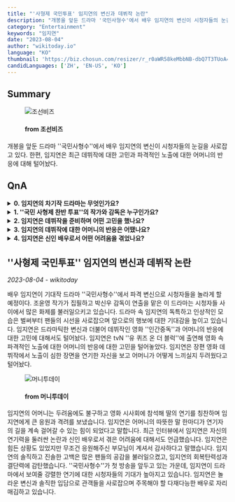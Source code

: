 ```yaml
---
title: "'사형제 국민투표' 임지연의 변신과 데뷔작 논란"
description: "개봉을 앞둔 드라마 '국민사형수'에서 배우 임지연의 변신이 시청자들의 눈길을 사로잡고 있다. 한편, 임지연은 최근 데뷔작에 대한 고민과 파격적인 노출에 대한 어머니의 반응에 대해 털어놨다."
category: "Entertainment"
keywords: "임지연"
date: "2023-08-04"
author: "wikitoday.io"
language: "KO"
thumbnail: 'https://biz.chosun.com/resizer/r_r0aWR58keMbbNB-dbQ7T3TUoA=/650x341/smart/cloudfront-ap-northeast-1.images.arcpublishing.com/chosunbiz/5HFYSCCAKORKA4OMOCBNAHED2Y.jpg'
candidLanguages: ['ZH', 'EN-US', 'KO']
---
```


## Summary

<figure>
    <img src="https://biz.chosun.com/resizer/r_r0aWR58keMbbNB-dbQ7T3TUoA=/650x341/smart/cloudfront-ap-northeast-1.images.arcpublishing.com/chosunbiz/5HFYSCCAKORKA4OMOCBNAHED2Y.jpg" alt="조선비즈" />
    <figcaption>
        <h4> from 조선비즈</h4>
    </figcaption>
</figure>

개봉을 앞둔 드라마 ''국민사형수''에서 배우 임지연의 변신이 시청자들의 눈길을 사로잡고 있다. 한편, 임지연은 최근 데뷔작에 대한 고민과 파격적인 노출에 대한 어머니의 반응에 대해 털어놨다.

## QnA

<details>
        <summary><b>0. 임지연의 차기작 드라마는 무엇인가요?</b></summary>
        임지연이 출연 예정인 드라마는 ''국민 사형제 투표''입니다.
    </details>
    
<details>
        <summary><b>1. ''국민 사형제 찬반 투표''의 작가와 감독은 누구인가요?</b></summary>
        ''국민 사형제 투표''는 조윤영 각본, 박신우 감독의 작품입니다.
    </details>
    
<details>
        <summary><b>2. 임지연은 데뷔작을 준비하며 어떤 고민을 했나요?</b></summary>
        임지연은 데뷔작 "인간중독"에서 파격적인 노출에 대한 어머니의 반응이 걱정이었다고 합니다.
    </details>
    
<details>
        <summary><b>3. 임지연의 데뷔작에 대한 어머니의 반응은 어땠나요?</b></summary>
        임지연의 데뷔작 시사회에 임지연의 어머니가 참석해 연기에 대한 칭찬을 아끼지 않았습니다.
    </details>
    
<details>
        <summary><b>4. 임지연은 신인 배우로서 어떤 어려움을 겪었나요?</b></summary>
        임지연은 어린 나이에 연기력에 대한 어려움과 논란에 직면했습니다.
    </details>

## ''사형제 국민투표'' 임지연의 변신과 데뷔작 논란

_2023-08-04 - wikitoday_

배우 임지연이 기대작 드라마 ''국민사형수''에서 파격 변신으로 시청자들을 놀라게 할 예정이다. 조윤영 작가가 집필하고 박신우 감독이 연출을 맡은 이 드라마는 시청자들 사이에서 많은 화제를 불러일으키고 있습니다. 드라마 속 임지연의 독특하고 인상적인 모습은 벌써부터 팬들의 시선을 사로잡으며 앞으로의 행보에 대한 기대감을 높이고 있습니다. 임지연은 드라마틱한 변신과 더불어 데뷔작인 영화 ''인간중독''과 어머니의 반응에 대한 고민에 대해서도 털어놨다. 임지연은 tvN ''유 퀴즈 온 더 블럭''에 출연해 영화 속 파격적인 노출에 대한 어머니의 반응에 대한 고민을 털어놓았다. 임지연은 장편 영화 데뷔작에서 노출이 심한 장면을 연기한 자신을 보고 어머니가 어떻게 느끼실지 두려웠다고 털어놨다.

<figure>
    <img src="https://thumb.mt.co.kr/21/2023/08/2023080308080533315_1.jpg" alt="머니투데이" />
    <figcaption>
        <h4> from 머니투데이</h4>
    </figcaption>
</figure>

임지연의 어머니는 두려움에도 불구하고 영화 시사회에 참석해 딸의 연기를 칭찬하며 임지연에게 큰 응원과 격려를 보냈습니다. 임지연은 어머니의 따뜻한 말 한마디가 연기자의 길을 계속 걸어갈 수 있는 힘이 되었다고 말합니다. 최근 인터뷰에서 임지연은 자신의 연기력을 둘러싼 논란과 신인 배우로서 겪은 어려움에 대해서도 언급했습니다. 임지연은 힘든 상황도 있었지만 무조건 응원해주신 부모님이 계셔서 감사하다고 말했습니다. 임지연의 솔직하고 진솔한 고백은 많은 팬들의 공감을 불러일으켰고, 임지연의 회복탄력성과 결단력에 감탄했습니다. ''국민사형수''가 첫 방송을 앞두고 있는 가운데, 임지연이 드라마에서 보여줄 강렬한 연기에 대한 시청자들의 기대가 높아지고 있습니다. 임지연은 놀라운 변신과 솔직한 입담으로 관객들을 사로잡으며 주목해야 할 다재다능한 배우로 자리매김하고 있습니다.
